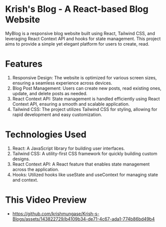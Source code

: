# Krish's Blog - A React-based Blog Website
MyBlog is a responsive blog website built using React, Tailwind CSS, and leveraging React Context API and hooks for state management. This project aims to provide a simple yet elegant platform for users to create, read.


# Features
1. Responsive Design: The website is optimized for various screen sizes, ensuring a seamless experience across devices.
2. Blog Post Management: Users can create new posts, read existing ones, update, and delete posts as needed.
3. React Context API: State management is handled efficiently using React Context API, ensuring a smooth and scalable application.
4. Tailwind CSS: The project utilizes Tailwind CSS for styling, allowing for rapid development and easy customization.


# Technologies Used
1. React: A JavaScript library for building user interfaces.
2. Tailwind CSS: A utility-first CSS framework for quickly building custom designs.
3. React Context API: A React feature that enables state management across the application.
4. Hooks: Utilized hooks like useState and useContext for managing state and context.


# This Video Preview

- https://github.com/krishmungase/Krish-s-Blogs/assets/143822729/b4109b34-de71-4c67-ada1-774b86bd49b4
